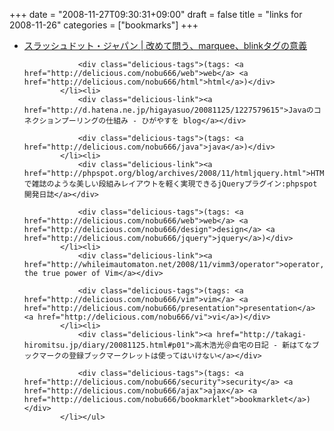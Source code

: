 +++
date = "2008-11-27T09:30:31+09:00"
draft = false
title = "links for 2008-11-26"
categories = ["bookmarks"]
+++

<ul class="delicious"><li>
                <div class="delicious-link"><a href="http://slashdot.jp/askslashdot/article.pl?sid=08/11/24/114241">スラッシュドット・ジャパン | 改めて問う、marquee、blinkタグの意義</a></div>
                
                <div class="delicious-tags">(tags: <a href="http://delicious.com/nobu666/web">web</a> <a href="http://delicious.com/nobu666/html">html</a>)</div>
            </li><li>
                <div class="delicious-link"><a href="http://d.hatena.ne.jp/higayasuo/20081125/1227579615">Javaのコネクションプーリングの仕組み - ひがやすを blog</a></div>
                
                <div class="delicious-tags">(tags: <a href="http://delicious.com/nobu666/java">java</a>)</div>
            </li><li>
                <div class="delicious-link"><a href="http://phpspot.org/blog/archives/2008/11/htmljquery.html">HTMLで雑誌のような美しい段組みレイアウトを軽く実現できるjQueryプラグイン:phpspot開発日誌</a></div>
                
                <div class="delicious-tags">(tags: <a href="http://delicious.com/nobu666/web">web</a> <a href="http://delicious.com/nobu666/design">design</a> <a href="http://delicious.com/nobu666/jquery">jquery</a>)</div>
            </li><li>
                <div class="delicious-link"><a href="http://whileimautomaton.net/2008/11/vimm3/operator">operator, the true power of Vim</a></div>
                
                <div class="delicious-tags">(tags: <a href="http://delicious.com/nobu666/vim">vim</a> <a href="http://delicious.com/nobu666/presentation">presentation</a> <a href="http://delicious.com/nobu666/vi">vi</a>)</div>
            </li><li>
                <div class="delicious-link"><a href="http://takagi-hiromitsu.jp/diary/20081125.html#p01">高木浩光＠自宅の日記 - 新はてなブックマークの登録ブックマークレットは使ってはいけない</a></div>
                
                <div class="delicious-tags">(tags: <a href="http://delicious.com/nobu666/security">security</a> <a href="http://delicious.com/nobu666/ajax">ajax</a> <a href="http://delicious.com/nobu666/bookmarklet">bookmarklet</a>)</div>
            </li></ul>
